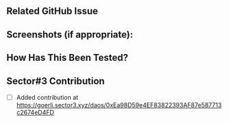 ## Related GitHub Issue

<!--- Please link to the GitHub issue here, e.g. "closes #30" -->


## Screenshots (if appropriate):

<!--- If your pull request changes the UI, please include before/after screenshots. -->


## How Has This Been Tested?

<!--- Please describe in detail how you tested your changes. -->
<!--- If your pull request changes the UI, please test the layout with common device resolutions:  https://tailwindcss.com/docs/screens -->


## Sector#3 Contribution

<!--- Please add this pull request as a DAO contribution on Sector#3:  https://goerli.sector3.xyz/daos -->

- [ ] Added contribution at https://goerli.sector3.xyz/daos/0xEa98D59e4EF83822393AF87e587713c2674eD4FD
